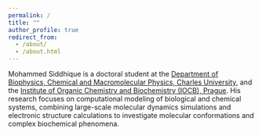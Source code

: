 ```yaml
---
permalink: /
title: ""
author_profile: true
redirect_from: 
  - /about/
  - /about.html
---
```


Mohammed Siddhique is a doctoral student at the [Department of Biophysics, Chemical and Macromolecular Physics, Charles University](https://www.mff.cuni.cz/en), and the [Institute of Organic Chemistry and Biochemistry (IOCB), Prague](https://www.uochb.cz/en). His research focuses on computational modeling of biological and chemical systems, combining large-scale molecular dynamics simulations and electronic structure calculations to investigate molecular conformations and complex biochemical phenomena. 


